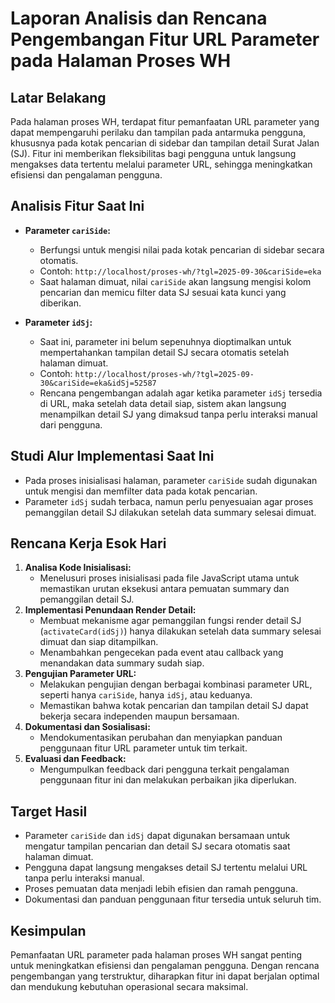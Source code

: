 # Laporan Analisis dan Rencana Pengembangan Fitur URL Parameter pada Halaman Proses WH

## Latar Belakang
Pada halaman proses WH, terdapat fitur pemanfaatan URL parameter yang dapat mempengaruhi perilaku dan tampilan pada antarmuka pengguna, khususnya pada kotak pencarian di sidebar dan tampilan detail Surat Jalan (SJ). Fitur ini memberikan fleksibilitas bagi pengguna untuk langsung mengakses data tertentu melalui parameter URL, sehingga meningkatkan efisiensi dan pengalaman pengguna.

## Analisis Fitur Saat Ini
- **Parameter `cariSide`:**
  - Berfungsi untuk mengisi nilai pada kotak pencarian di sidebar secara otomatis.
  - Contoh: `http://localhost/proses-wh/?tgl=2025-09-30&cariSide=eka`
  - Saat halaman dimuat, nilai `cariSide` akan langsung mengisi kolom pencarian dan memicu filter data SJ sesuai kata kunci yang diberikan.

- **Parameter `idSj`:**
  - Saat ini, parameter ini belum sepenuhnya dioptimalkan untuk mempertahankan tampilan detail SJ secara otomatis setelah halaman dimuat.
  - Contoh: `http://localhost/proses-wh/?tgl=2025-09-30&cariSide=eka&idSj=52587`
  - Rencana pengembangan adalah agar ketika parameter `idSj` tersedia di URL, maka setelah data detail siap, sistem akan langsung menampilkan detail SJ yang dimaksud tanpa perlu interaksi manual dari pengguna.

## Studi Alur Implementasi Saat Ini
- Pada proses inisialisasi halaman, parameter `cariSide` sudah digunakan untuk mengisi dan memfilter data pada kotak pencarian.
- Parameter `idSj` sudah terbaca, namun perlu penyesuaian agar proses pemanggilan detail SJ dilakukan setelah data summary selesai dimuat.

## Rencana Kerja Esok Hari
1. **Analisa Kode Inisialisasi:**
   - Menelusuri proses inisialisasi pada file JavaScript utama untuk memastikan urutan eksekusi antara pemuatan summary dan pemanggilan detail SJ.
2. **Implementasi Penundaan Render Detail:**
   - Membuat mekanisme agar pemanggilan fungsi render detail SJ (`activateCard(idSj)`) hanya dilakukan setelah data summary selesai dimuat dan siap ditampilkan.
   - Menambahkan pengecekan pada event atau callback yang menandakan data summary sudah siap.
3. **Pengujian Parameter URL:**
   - Melakukan pengujian dengan berbagai kombinasi parameter URL, seperti hanya `cariSide`, hanya `idSj`, atau keduanya.
   - Memastikan bahwa kotak pencarian dan tampilan detail SJ dapat bekerja secara independen maupun bersamaan.
4. **Dokumentasi dan Sosialisasi:**
   - Mendokumentasikan perubahan dan menyiapkan panduan penggunaan fitur URL parameter untuk tim terkait.
5. **Evaluasi dan Feedback:**
   - Mengumpulkan feedback dari pengguna terkait pengalaman penggunaan fitur ini dan melakukan perbaikan jika diperlukan.

## Target Hasil
- Parameter `cariSide` dan `idSj` dapat digunakan bersamaan untuk mengatur tampilan pencarian dan detail SJ secara otomatis saat halaman dimuat.
- Pengguna dapat langsung mengakses detail SJ tertentu melalui URL tanpa perlu interaksi manual.
- Proses pemuatan data menjadi lebih efisien dan ramah pengguna.
- Dokumentasi dan panduan penggunaan fitur tersedia untuk seluruh tim.

## Kesimpulan
Pemanfaatan URL parameter pada halaman proses WH sangat penting untuk meningkatkan efisiensi dan pengalaman pengguna. Dengan rencana pengembangan yang terstruktur, diharapkan fitur ini dapat berjalan optimal dan mendukung kebutuhan operasional secara maksimal.
